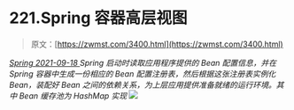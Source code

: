 <!--yml
category: 未分类
date: 0001-01-01 00:00:00
-->

# 221.Spring 容器高层视图

> 原文：[https://zwmst.com/3400.html](https://zwmst.com/3400.html)

   [ *Spring* ](https://zwmst.com/spring)*[ <time datetime="2021-09-18T14:31:41+08:00"> 2021-09-18 </time> ](https://zwmst.com/3400.html)  Spring 启动时读取应用程序提供的 Bean 配置信息，并在 Spring 容器中生成一份相应的 Bean 配置注册表，然后根据这张注册表实例化 Bean，装配好 Bean 之间的依赖关系，为上层应用提供准备就绪的运行环境。其中 Bean 缓存池为 HashMap 实现
![](img/1da2f52b4f47372b4f40779fc4517ed2.png)*